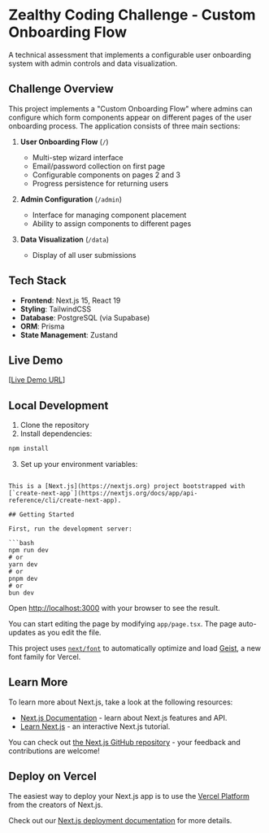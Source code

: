 # Zealthy Coding Challenge - Custom Onboarding Flow

A technical assessment that implements a configurable user onboarding system with admin controls and data visualization.

## Challenge Overview

This project implements a "Custom Onboarding Flow" where admins can configure which form components appear on different pages of the user onboarding process. The application consists of three main sections:

1. **User Onboarding Flow** (`/`)

   - Multi-step wizard interface
   - Email/password collection on first page
   - Configurable components on pages 2 and 3
   - Progress persistence for returning users

2. **Admin Configuration** (`/admin`)

   - Interface for managing component placement
   - Ability to assign components to different pages

3. **Data Visualization** (`/data`)
   - Display of all user submissions

## Tech Stack

- **Frontend**: Next.js 15, React 19
- **Styling**: TailwindCSS
- **Database**: PostgreSQL (via Supabase)
- **ORM**: Prisma
- **State Management**: Zustand

## Live Demo

[[Live Demo URL](https://zealthy-challenge-one.vercel.app)]

## Local Development

1. Clone the repository
2. Install dependencies:

```bash
npm install
```

3. Set up your environment variables:

````env

This is a [Next.js](https://nextjs.org) project bootstrapped with [`create-next-app`](https://nextjs.org/docs/app/api-reference/cli/create-next-app).

## Getting Started

First, run the development server:

```bash
npm run dev
# or
yarn dev
# or
pnpm dev
# or
bun dev
````

Open [http://localhost:3000](http://localhost:3000) with your browser to see the result.

You can start editing the page by modifying `app/page.tsx`. The page auto-updates as you edit the file.

This project uses [`next/font`](https://nextjs.org/docs/app/building-your-application/optimizing/fonts) to automatically optimize and load [Geist](https://vercel.com/font), a new font family for Vercel.

## Learn More

To learn more about Next.js, take a look at the following resources:

- [Next.js Documentation](https://nextjs.org/docs) - learn about Next.js features and API.
- [Learn Next.js](https://nextjs.org/learn) - an interactive Next.js tutorial.

You can check out [the Next.js GitHub repository](https://github.com/vercel/next.js) - your feedback and contributions are welcome!

## Deploy on Vercel

The easiest way to deploy your Next.js app is to use the [Vercel Platform](https://vercel.com/new?utm_medium=default-template&filter=next.js&utm_source=create-next-app&utm_campaign=create-next-app-readme) from the creators of Next.js.

Check out our [Next.js deployment documentation](https://nextjs.org/docs/app/building-your-application/deploying) for more details.
